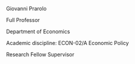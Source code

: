 Giovanni Prarolo

Full Professor

Department of Economics

Academic discipline: ECON-02/A Economic Policy

Research Fellow Supervisor
